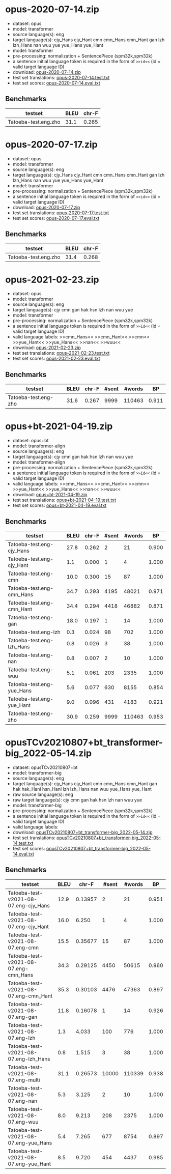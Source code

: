 # opus-2020-07-14.zip

* dataset: opus
* model: transformer
* source language(s): eng
* target language(s): cjy_Hans cjy_Hant cmn cmn_Hans cmn_Hant gan lzh lzh_Hans nan wuu yue yue_Hans yue_Hant
* model: transformer
* pre-processing: normalization + SentencePiece (spm32k,spm32k)
* a sentence initial language token is required in the form of `>>id<<` (id = valid target language ID)
* download: [opus-2020-07-14.zip](https://object.pouta.csc.fi/Tatoeba-MT-models/eng-zho/opus-2020-07-14.zip)
* test set translations: [opus-2020-07-14.test.txt](https://object.pouta.csc.fi/Tatoeba-MT-models/eng-zho/opus-2020-07-14.test.txt)
* test set scores: [opus-2020-07-14.eval.txt](https://object.pouta.csc.fi/Tatoeba-MT-models/eng-zho/opus-2020-07-14.eval.txt)

## Benchmarks

| testset               | BLEU  | chr-F |
|-----------------------|-------|-------|
| Tatoeba-test.eng.zho 	| 31.1 	| 0.265 |



# opus-2020-07-17.zip

* dataset: opus
* model: transformer
* source language(s): eng
* target language(s): cjy_Hans cjy_Hant cmn cmn_Hans cmn_Hant gan lzh lzh_Hans nan wuu yue yue_Hans yue_Hant
* model: transformer
* pre-processing: normalization + SentencePiece (spm32k,spm32k)
* a sentence initial language token is required in the form of `>>id<<` (id = valid target language ID)
* download: [opus-2020-07-17.zip](https://object.pouta.csc.fi/Tatoeba-MT-models/eng-zho/opus-2020-07-17.zip)
* test set translations: [opus-2020-07-17.test.txt](https://object.pouta.csc.fi/Tatoeba-MT-models/eng-zho/opus-2020-07-17.test.txt)
* test set scores: [opus-2020-07-17.eval.txt](https://object.pouta.csc.fi/Tatoeba-MT-models/eng-zho/opus-2020-07-17.eval.txt)

## Benchmarks

| testset               | BLEU  | chr-F |
|-----------------------|-------|-------|
| Tatoeba-test.eng.zho 	| 31.4 	| 0.268 |



# opus-2021-02-23.zip

* dataset: opus
* model: transformer
* source language(s): eng
* target language(s): cjy cmn gan hak hsn lzh nan wuu yue
* model: transformer
* pre-processing: normalization + SentencePiece (spm32k,spm32k)
* a sentence initial language token is required in the form of `>>id<<` (id = valid target language ID)
* valid language labels: >>cmn_Hans<< >>cmn_Hant<< >>cmn<< >>yue_Hant<< >>yue_Hans<< >>nan<< >>wuu<<
* download: [opus-2021-02-23.zip](https://object.pouta.csc.fi/Tatoeba-MT-models/eng-zho/opus-2021-02-23.zip)
* test set translations: [opus-2021-02-23.test.txt](https://object.pouta.csc.fi/Tatoeba-MT-models/eng-zho/opus-2021-02-23.test.txt)
* test set scores: [opus-2021-02-23.eval.txt](https://object.pouta.csc.fi/Tatoeba-MT-models/eng-zho/opus-2021-02-23.eval.txt)

## Benchmarks

| testset | BLEU  | chr-F | #sent | #words | BP |
|---------|-------|-------|-------|--------|----|
| Tatoeba-test.eng-zho 	| 31.6 	| 0.267 	| 9999 	| 110463 	| 0.911 |



# opus+bt-2021-04-19.zip

* dataset: opus+bt
* model: transformer-align
* source language(s): eng
* target language(s): cjy cmn gan hak hsn lzh nan wuu yue
* model: transformer-align
* pre-processing: normalization + SentencePiece (spm32k,spm32k)
* a sentence initial language token is required in the form of `>>id<<` (id = valid target language ID)
* valid language labels: >>cmn_Hans<< >>cmn_Hant<< >>cmn<< >>yue_Hant<< >>yue_Hans<< >>nan<< >>wuu<<
* download: [opus+bt-2021-04-19.zip](https://object.pouta.csc.fi/Tatoeba-MT-models/eng-zho/opus+bt-2021-04-19.zip)
* test set translations: [opus+bt-2021-04-19.test.txt](https://object.pouta.csc.fi/Tatoeba-MT-models/eng-zho/opus+bt-2021-04-19.test.txt)
* test set scores: [opus+bt-2021-04-19.eval.txt](https://object.pouta.csc.fi/Tatoeba-MT-models/eng-zho/opus+bt-2021-04-19.eval.txt)

## Benchmarks

| testset | BLEU  | chr-F | #sent | #words | BP |
|---------|-------|-------|-------|--------|----|
| Tatoeba-test.eng-cjy_Hans 	| 27.8 	| 0.262 	| 2 	| 21 	| 0.900 |
| Tatoeba-test.eng-cjy_Hant 	| 1.1 	| 0.000 	| 1 	| 4 	| 1.000 |
| Tatoeba-test.eng-cmn 	| 10.0 	| 0.300 	| 15 	| 87 	| 1.000 |
| Tatoeba-test.eng-cmn_Hans 	| 34.7 	| 0.293 	| 4195 	| 48021 	| 0.971 |
| Tatoeba-test.eng-cmn_Hant 	| 34.4 	| 0.294 	| 4418 	| 46882 	| 0.871 |
| Tatoeba-test.eng-gan 	| 18.0 	| 0.197 	| 1 	| 14 	| 1.000 |
| Tatoeba-test.eng-lzh 	| 0.3 	| 0.024 	| 98 	| 702 	| 1.000 |
| Tatoeba-test.eng-lzh_Hans 	| 0.8 	| 0.026 	| 3 	| 38 	| 1.000 |
| Tatoeba-test.eng-nan 	| 0.8 	| 0.007 	| 2 	| 10 	| 1.000 |
| Tatoeba-test.eng-wuu 	| 5.1 	| 0.061 	| 203 	| 2335 	| 1.000 |
| Tatoeba-test.eng-yue_Hans 	| 5.6 	| 0.077 	| 630 	| 8155 	| 0.854 |
| Tatoeba-test.eng-yue_Hant 	| 9.0 	| 0.096 	| 431 	| 4183 	| 0.921 |
| Tatoeba-test.eng-zho 	| 30.9 	| 0.259 	| 9999 	| 110463 	| 0.953 |


# opusTCv20210807+bt_transformer-big_2022-05-14.zip

* dataset: opusTCv20210807+bt
* model: transformer-big
* source language(s): eng
* target language(s): cjy_Hans cjy_Hant cmn cmn_Hans cmn_Hant gan hak hak_Hani hsn_Hani lzh lzh_Hans nan wuu yue_Hans yue_Hant
* raw source language(s): eng
* raw target language(s): cjy cmn gan hak hsn lzh nan wuu yue
* model: transformer-big
* pre-processing: normalization + SentencePiece (spm32k,spm32k)
* a sentence initial language token is required in the form of `>>id<<` (id = valid target language ID)
* valid language labels: 
* download: [opusTCv20210807+bt_transformer-big_2022-05-14.zip](https://object.pouta.csc.fi/Tatoeba-MT-models/eng-zho/opusTCv20210807+bt_transformer-big_2022-05-14.zip)
* test set translations: [opusTCv20210807+bt_transformer-big_2022-05-14.test.txt](https://object.pouta.csc.fi/Tatoeba-MT-models/eng-zho/opusTCv20210807+bt_transformer-big_2022-05-14.test.txt)
* test set scores: [opusTCv20210807+bt_transformer-big_2022-05-14.eval.txt](https://object.pouta.csc.fi/Tatoeba-MT-models/eng-zho/opusTCv20210807+bt_transformer-big_2022-05-14.eval.txt)

## Benchmarks

| testset | BLEU  | chr-F | #sent | #words | BP |
|---------|-------|-------|-------|--------|----|
| Tatoeba-test-v2021-08-07.eng-cjy_Hans 	| 12.9 	| 0.13957 	| 2 	| 21 	| 0.951 |
| Tatoeba-test-v2021-08-07.eng-cjy_Hant 	| 16.0 	| 6.250 	| 1 	| 4 	| 1.000 |
| Tatoeba-test-v2021-08-07.eng-cmn 	| 15.5 	| 0.35677 	| 15 	| 87 	| 1.000 |
| Tatoeba-test-v2021-08-07.eng-cmn_Hans 	| 34.3 	| 0.29125 	| 4450 	| 50615 	| 0.960 |
| Tatoeba-test-v2021-08-07.eng-cmn_Hant 	| 35.3 	| 0.30103 	| 4476 	| 47363 	| 0.897 |
| Tatoeba-test-v2021-08-07.eng-gan 	| 11.8 	| 0.16078 	| 1 	| 14 	| 0.926 |
| Tatoeba-test-v2021-08-07.eng-lzh 	| 1.3 	| 4.033 	| 100 	| 776 	| 1.000 |
| Tatoeba-test-v2021-08-07.eng-lzh_Hans 	| 0.8 	| 1.515 	| 3 	| 38 	| 1.000 |
| Tatoeba-test-v2021-08-07.eng-multi 	| 31.1 	| 0.26573 	| 10000 	| 110339 	| 0.938 |
| Tatoeba-test-v2021-08-07.eng-nan 	| 5.3 	| 3.125 	| 2 	| 10 	| 1.000 |
| Tatoeba-test-v2021-08-07.eng-wuu 	| 8.0 	| 9.213 	| 208 	| 2375 	| 1.000 |
| Tatoeba-test-v2021-08-07.eng-yue_Hans 	| 5.4 	| 7.265 	| 677 	| 8754 	| 0.897 |
| Tatoeba-test-v2021-08-07.eng-yue_Hant 	| 8.5 	| 9.720 	| 454 	| 4437 	| 0.985 |

